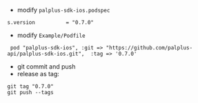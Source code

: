 * modify `palplus-sdk-ios.podspec`

```
s.version          = "0.7.0"
```

* modify `Example/Podfile`

```
 pod "palplus-sdk-ios", :git => "https://github.com/palplus-api/palplus-sdk-ios.git",  :tag => '0.7.0'
```

* git commit and push
* release as tag:

```
git tag "0.7.0"
git push --tags
``` 

